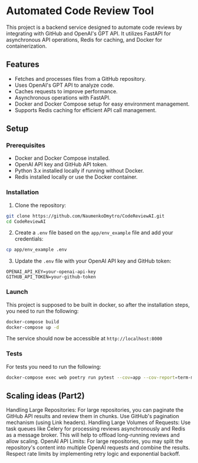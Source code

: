 # Automated Code Review Tool
This project is a backend service designed to automate code reviews by integrating with GitHub and OpenAI's GPT API. It utilizes FastAPI for asynchronous API operations, Redis for caching, and Docker for containerization.

## Features
* Fetches and processes files from a GitHub repository.
* Uses OpenAI's GPT API to analyze code.
* Caches requests to improve performance.
* Asynchronous operations with FastAPI.
* Docker and Docker Compose setup for easy environment management.
* Supports Redis caching for efficient API call management.

## Setup
### Prerequisites
* Docker and Docker Compose installed.
* OpenAI API key and GitHub API token.
* Python 3.x installed locally if running without Docker.
* Redis installed locally or use the Docker container.

### Installation

1. Clone the repository:
```bash
git clone https://github.com/NaumenkoDmytro/CodeReviewAI.git
cd CodeReviewAI
```
2. Create a `.env` file based on the `app/env_example` file and add your credentials:
```bash
cp app/env_example .env
```
3. Update the `.env` file with your OpenAI API key and GitHub token:
```env
OPENAI_API_KEY=your-openai-api-key
GITHUB_API_TOKEN=your-github-token
```

### Launch

This project is supposed to be built in docker, so after the installation steps, you need to run the following:
```bash
docker-compose build
docker-compose up -d
```

The service should now be accessible at `http://localhost:8000`

### Tests

For tests you need to run the following:
```bash
docker-compose exec web poetry run pytest --cov=app --cov-report=term-missing
```


## Scaling ideas (Part2)
Handling Large Repositories: For large repositories, you can paginate the GitHub API results and review them in chunks. Use GitHub's pagination mechanism (using Link headers).
Handling Large Volumes of Requests: Use task queues like Celery for processing reviews asynchronously and Redis as a message broker. This will help to offload long-running reviews and allow scaling.
OpenAI API Limits: For large repositories, you may split the repository's content into multiple OpenAI requests and combine the results. Respect rate limits by implementing retry logic and exponential backoff.
